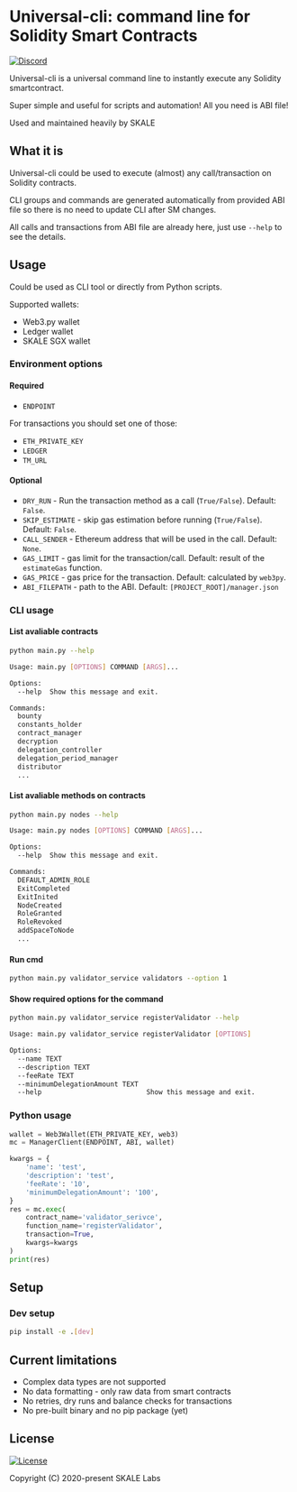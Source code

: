 # Universal-cli: command line for Solidity Smart Contracts

[![Discord](https://img.shields.io/discord/534485763354787851.svg)](https://discord.gg/vvUtWJB)

Universal-cli is a universal command line to instantly execute any Solidity smartcontract.

Super simple and useful for scripts and automation! All you need is ABI file!

Used and maintained heavily by SKALE


## What it is

Universal-cli could be used to execute (almost) any call/transaction on Solidity contracts.  

CLI groups and commands are generated automatically from provided ABI file so there is no need to update CLI after SM changes.  

All calls and transactions from ABI file are already here, just use `--help` to see the details.

## Usage

Could be used as CLI tool or directly from Python scripts.

Supported wallets:

- Web3.py wallet
- Ledger wallet
- SKALE SGX wallet

### Environment options

#### Required

- `ENDPOINT`

For transactions you should set one of those:

- `ETH_PRIVATE_KEY`
- `LEDGER`
- `TM_URL`

#### Optional

- `DRY_RUN` - Run the transaction method as a call (`True/False`). Default: `False`.
- `SKIP_ESTIMATE` - skip gas estimation before running (`True/False`). Default: `False`.
- `CALL_SENDER` - Ethereum address that will be used in the call. Default: `None`.
- `GAS_LIMIT` - gas limit for the transaction/call. Default: result of the `estimateGas` function.
- `GAS_PRICE` - gas price for the transaction. Default: calculated by `web3py`.
- `ABI_FILEPATH` - path to the ABI. Default: `[PROJECT_ROOT]/manager.json`

### CLI usage

#### List avaliable contracts

```bash
python main.py --help

Usage: main.py [OPTIONS] COMMAND [ARGS]...

Options:
  --help  Show this message and exit.

Commands:
  bounty
  constants_holder
  contract_manager
  decryption
  delegation_controller
  delegation_period_manager
  distributor
  ...
```

#### List avaliable methods on contracts

```bash
python main.py nodes --help

Usage: main.py nodes [OPTIONS] COMMAND [ARGS]...

Options:
  --help  Show this message and exit.

Commands:
  DEFAULT_ADMIN_ROLE
  ExitCompleted
  ExitInited
  NodeCreated
  RoleGranted
  RoleRevoked
  addSpaceToNode
  ...
```

#### Run cmd

```bash
python main.py validator_service validators --option 1
```

#### Show required options for the command

```bash
python main.py validator_service registerValidator --help

Usage: main.py validator_service registerValidator [OPTIONS]

Options:
  --name TEXT
  --description TEXT
  --feeRate TEXT
  --minimumDelegationAmount TEXT
  --help                          Show this message and exit.
```

### Python usage

```python
wallet = Web3Wallet(ETH_PRIVATE_KEY, web3)
mc = ManagerClient(ENDPOINT, ABI, wallet)

kwargs = {
    'name': 'test',
    'description': 'test',
    'feeRate': '10',
    'minimumDelegationAmount': '100',
}
res = mc.exec(
    contract_name='validator_serivce',
    function_name='registerValidator',
    transaction=True,
    kwargs=kwargs
)
print(res)
```

## Setup

### Dev setup

```bash
pip install -e .[dev]
```



## Current limitations

- Complex data types are not supported
- No data formatting - only raw data from smart contracts
- No retries, dry runs and balance checks for transactions
- No pre-built binary and no pip package (yet)



## License

[![License](https://img.shields.io/github/license/skalenetwork/sgx.py.svg)](LICENSE)

Copyright (C) 2020-present SKALE Labs
